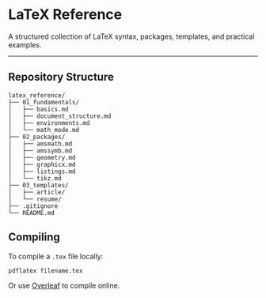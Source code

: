 # LaTeX Reference

A structured collection of LaTeX syntax, packages, templates, and practical examples.

---

## Repository Structure

```
latex_reference/
├── 01_fundamentals/
│   ├── basics.md
│   ├── document_structure.md
│   ├── environments.md
│   └── math_mode.md
├── 02_packages/
│   ├── amsmath.md
│   ├── amssymb.md
│   ├── geometry.md
│   ├── graphicx.md
│   ├── listings.md
│   └── tikz.md
├── 03_templates/
│   ├── article/
│   └── resume/
├── .gitignore 
└── README.md
```

## Compiling

To compile a `.tex` file locally:

```bash
pdflatex filename.tex
```

Or use [Overleaf](https://www.overleaf.com/) to compile online.

